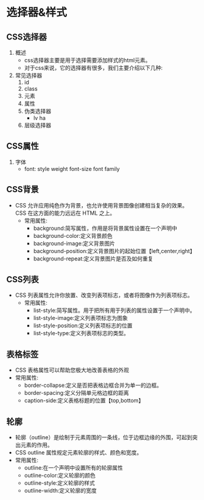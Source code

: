 # 选择器&样式
## CSS选择器
1. 概述
    * css选择器主要是用于选择需要添加样式的html元素。
    * 对于css来说，它的选择器有很多，我们主要介绍以下几种:	
2. 常见选择器
    1. id
    2. class
    3. 元素
    4. 属性
    5. 伪类选择器
        * lv ha 
    6. 层级选择器

## CSS属性
1. 字体
    * font: style weight font-size font family

## CSS背景
* CSS 允许应用纯色作为背景，也允许使用背景图像创建相当复杂的效果。CSS 在这方面的能力远远在 HTML 之上。
    * 常用属性:
        * background:简写属性，作用是将背景属性设置在一个声明中
        * background-color:定义背景颜色
        * background-image:定义背景图片
        * background-position:定义背景图片的起始位置【left,center,right】
        * background-repeat:定义背景图片是否及如何重复

## CSS列表
* CSS 列表属性允许你放置、改变列表项标志，或者将图像作为列表项标志。
    * 常用属性:
        * list-style:简写属性。用于把所有用于列表的属性设置于一个声明中。
        * list-style-image:定义列表项标志为图象
        * list-style-position:定义列表项标志的位置
        * list-style-type:定义列表项标志的类型。

## 表格标签
* CSS 表格属性可以帮助您极大地改善表格的外观
* 常用属性:
    * border-collapse:定义是否把表格边框合并为单一的边框。
    * border-spacing:定义分隔单元格边框的距离
    * caption-side:定义表格标题的位置【top,bottom】

## 轮廓
* 轮廓（outline）是绘制于元素周围的一条线，位于边框边缘的外围，可起到突出元素的作用。
* CSS outline 属性规定元素轮廓的样式、颜色和宽度。
* 常用属性:
    * outline:在一个声明中设置所有的轮廓属性
    * outline-color:定义轮廓的颜色
    * outline-style:定义轮廓的样式
    * outline-width:定义轮廓的宽度


